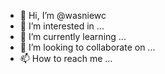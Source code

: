 - 👋 Hi, I’m @wasniewc
- 👀 I’m interested in ...
- 🌱 I’m currently learning ...
- 💞️ I’m looking to collaborate on ...
- 📫 How to reach me ...

<!---
wasniewc/wasniewc is a ✨ special ✨ repository because its `README.md` (this file) appears on your GitHub profile.
You can click the Preview link to take a look at your changes.
--->
